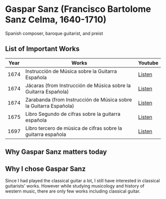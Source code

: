 # Gaspar Sanz (Francisco Bartolome Sanz Celma, 1640-1710)

Spanish composer, baroque guitarist, and preist

## List of Important Works

| Year | Works | Youtube | 
| ---- | ----- | ------- |
| 1674 | Instrucción de Música sobre la Guitarra Española | [Listen](https://youtu.be/MOcsy1Ewj6M?feature=shared) |
| 1674 | Jácaras (from Instrucción de Música sobre la Guitarra Española) | [Listen]() |
| 1674 | Zarabanda (from Instrucción de Música sobre la Guitarra Española) | [Listen]() |
| 1675 | Libro Segundo de cifras sobre la guitarra española | [Listen]() |
| 1697 | Libro tercero de mùsica de cifras sobre la guitarra española | [Listen]() |

## Why Gaspar Sanz matters today


## Why I chose Gaspar Sanz
Since I had played the classical guitar a lot, I still have interested in classical guitarists' works. However while studying musicology and history of western music, there are only few works including classical guitar. 
